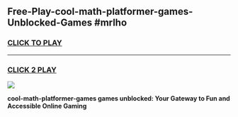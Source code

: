 
## Free-Play-cool-math-platformer-games-Unblocked-Games #mrlho
<h3>
<a href="https://news.freeplayer.one?title=cool-math-platformer-games&ref=8M">CLICK TO PLAY</a></h3>
<hr>

<h3>
<a href="https://news.freeplayer.one?title=cool-math-platformer-games&ref=8M">CLICK 2 PLAY</a>
  
</h3>

<a href="https://news.freeplayer.one?title=cool-math-platformer-games&ref=8M"><img src="https://clearcache.store/games.png"></a>


**cool-math-platformer-games games unblocked: Your Gateway to Fun and Accessible Online Gaming**
